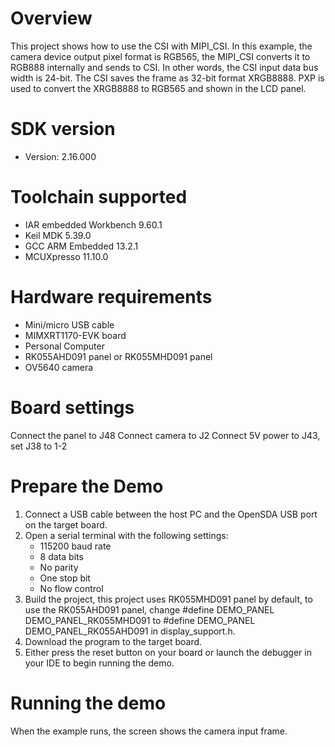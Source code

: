 Overview
========
This project shows how to use the CSI with MIPI_CSI. In this example, the
camera device output pixel format is RGB565, the MIPI_CSI converts it to
RGB888 internally and sends to CSI. In other words, the CSI input data bus
width is 24-bit. The CSI saves the frame as 32-bit format XRGB8888. PXP
is used to convert the XRGB8888 to RGB565 and shown in the LCD panel.

SDK version
===========
- Version: 2.16.000

Toolchain supported
===================
- IAR embedded Workbench  9.60.1
- Keil MDK  5.39.0
- GCC ARM Embedded  13.2.1
- MCUXpresso  11.10.0

Hardware requirements
=====================
- Mini/micro USB cable
- MIMXRT1170-EVK board
- Personal Computer
- RK055AHD091 panel or RK055MHD091 panel
- OV5640 camera

Board settings
==============
Connect the panel to J48
Connect camera to J2
Connect 5V power to J43, set J38 to 1-2

Prepare the Demo
================
1.  Connect a USB cable between the host PC and the OpenSDA USB port on the target board.
2.  Open a serial terminal with the following settings:
    - 115200 baud rate
    - 8 data bits
    - No parity
    - One stop bit
    - No flow control
3.  Build the project, this project uses RK055MHD091 panel by default, to use the RK055AHD091 panel,
    change #define DEMO_PANEL DEMO_PANEL_RK055MHD091 to #define DEMO_PANEL DEMO_PANEL_RK055AHD091
    in display_support.h.
4.  Download the program to the target board.
5.  Either press the reset button on your board or launch the debugger in your IDE to begin running the demo.

Running the demo
================
When the example runs, the screen shows the camera input frame.
